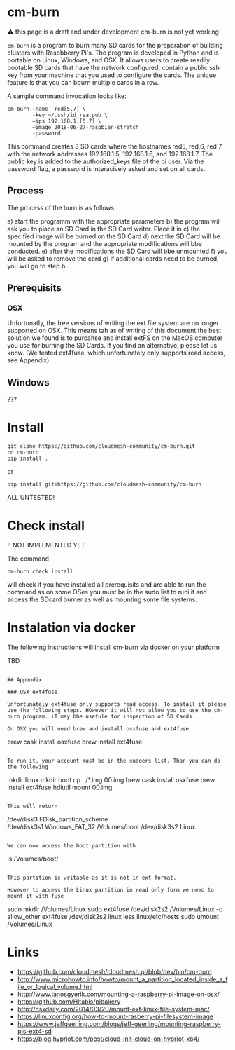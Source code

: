 # cm-burn

:warning: this page is a draft and under development cm-burn is not yet working

`cm-burn` is a program to burn many SD cards for the preparation of building clusters with Raspbberry Pi's. The program is developed in Python and is portable on Linux, Windows, and OSX. It allows users to create readily bootable SD cards that have the 
network configured, contain a public ssh key from your machine that you used to configure the cards. The unique feature is that you can bburn multiple cards in a row.

A sample command invocation looks like:

```
cm-burn —name  red[5,7] \
        -key ~/.ssh/id_rsa.pub \
        —ips 192.168.1.[5,7] \
        —image 2018-06-27-raspbian-stretch
        -password
```
This command creates 3 SD cards where the hostnames red5, red,6, red 7 with the network addresses 192.168.1.5, 192.168.1.6, and 192.168.1.7. The public key is added to the authorized_keys file of the pi user. Via the password flag, a password is interacively asked and set on all cards.

## Process

The process of the burn is as follows.

a) start the programm with the appropriate parameters
b) the program will ask you to place an SD Card in the SD Card writer. Place it in
c) the specified image will be burned on the SD Card
d) next the SD Card will be mounted by the program and the appropriate 
   modifications will bbe conducted.
e) after the modifications the SD Card will bbe unmounted
f) you will be asked to remove the card
g) if additional cards need to be burned, you will go to step b

## Prerequisits

### OSX 

Unfortunatly, the free versions of writing the ext file system are no longer supported on OSX. This means tah as of writing of this document the best solution we found is to purcahse and install extFS on the MacOS computer you use for burning the SD Cards. If you find an alternative, please let us know. (We tested ext4fuse, which unfortunately only supports read access, see Appendix)

## Windows

???

# Install

```
git clone https://github.com/cloudmesh-community/cm-burn.git
cd cm-burn
pip install .
```
or

```
pip install git+https://github.com/cloudmesh-community/cm-burn
```

ALL UNTESTED!

# Check install

!! NOT IMPLEMENTED YET

The command

```cm-burn check install```

will check if you have installed all prerequisits and are able to run the command as on some OSes you must be in the sudo list to runi it and access the SDcard burner as well as mounting some file systems.


# Instalation via docker

The following instructions will install cm-burn via docker on your platform

TBD


```

## Appendix

### OSX ext4fuse

Unfortunately ext4fuse only supports read access. To install it please use the following steps. HOwever it will not allow you to use the cm-burn program. iT may bbe usefule for inspection of SD Cards

On OSX you will need brew and install osxfuse and ext4fuse

```
brew cask install osxfuse
brew install ext4fuse
```

To run it, your account must be in the sudoers list. Than you can do the following

```
mkdir linux
mkdir boot
cp  ../*.img 00.img
brew cask install osxfuse
brew install ext4fuse
hdiutil mount 00.img 
```

This will return 
```
/dev/disk3          	FDisk_partition_scheme         	
/dev/disk3s1        	Windows_FAT_32                 	/Volumes/boot
/dev/disk3s2        	Linux          
```

We can now access the boot partition with 

```
ls /Volumes/boot/
```

This partition is writable as it is not in ext format.

However to access the Linux partition in read only form we need to mount it with fuse

```
sudo mkdir /Volumes/Linux
sudo ext4fuse /dev/disk2s2 /Volumes/Linux -o allow_other
ext4fuse /dev/disk2s2 linux
less linux/etc/hosts
sudo umount /Volumes/Linux 


# Links

* https://github.com/cloudmesh/cloudmesh.pi/blob/dev/bin/cm-burn
* http://www.microhowto.info/howto/mount_a_partition_located_inside_a_file_or_logical_volume.html
* http://www.janosgyerik.com/mounting-a-raspberry-pi-image-on-osx/
* https://github.com/Hitabis/pibakery
* http://osxdaily.com/2014/03/20/mount-ext-linux-file-system-mac/
* https://linuxconfig.org/how-to-mount-rasberry-pi-filesystem-image
* https://www.jeffgeerling.com/blogs/jeff-geerling/mounting-raspberry-pis-ext4-sd
* https://blog.hypriot.com/post/cloud-init-cloud-on-hypriot-x64/
